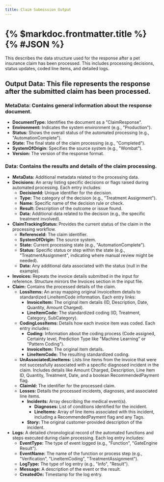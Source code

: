 ```yaml
---
title: Claim Submission Output
---
```

# {% $markdoc.frontmatter.title %} {% #JSON %}

This describes the data structure used for the response after a pet insurance claim has been processed.  This includes processing decisions, status updates, coded line items, and detailed logs.
## Output Data: This file represents the response after the submitted claim has been processed.

### __MetaData:__ Contains general information about the response document.
- **DocumentType:** Identifies the document as a "ClaimResponse".
- **Environment:** Indicates the system environment (e.g., "Production").
- **Status:** Shows the overall status of the automated processing (e.g., "AutomationComplete").
- **State:** The final state of the claim processing (e.g., "Completed").
- **SystemOfOrigin:** Specifies the source system (e.g., "Wombat").
- **Version:** The version of the response format.


### __Data:__ Contains the results and details of the claim processing.
- **MetaData:** Additional metadata related to the processing data.
- **Decisions:** An array listing specific decisions or flags raised during automated processing.  Each entry includes:
  - **DecisionId:** Unique identifier for the decision.
  - **Type:** The category of the decision (e.g., "Treatment Assignment").
  - **Name:** Specific name of the decision rule or check.
  - **Result:** Description of the outcome or issue found.
  - **Data:** Additional data related to the decision (e.g., the specific treatment involved).
- **ClaimTrackingStatus:** Provides the current status of the claim in the processing workflow.
  - **ReferenceId:** The claim identifier.
  - **SystemOfOrigin:** The source system.
  - **State:** Current processing state (e.g., "AutomationComplete").
  - **Status:** Specific status or step within the state (e.g., "TreatmentAssignment", indicating where manual review might be needed).
  - **Data:** Any additional data associated with the status (null in the example).
- **Invoices:** Repeats the invoice details submitted in the input for reference.  Structure mirrors the Invoices section in the input file.
- **Claim:** Contains the processed details of the claim.
  - **LossItems:** An array mapping original InvoiceItem details to standardized LineItemCode information.  Each entry links:
    - **InvoiceItem:** The original item details (ID, Description, Date, Quantity, Amount Charged).
    - **LineItemCode:** The standardized coding (ID, Treatment, Category, SubCategory).
  - **CodingLossItems:** Details how each invoice item was coded.  Each entry includes:
    - **Coding:** Information about the coding process (Code assigned, Certainty level, Prediction Type like "Machine Learning" or "Pattern Coding").
    - **InvoiceItem:** The original item details.
    - **LineItemCode:** The resulting standardized coding.
  - **UnAssociatedLineItems:** Lists line items from the invoice that were not successfully associated with a specific diagnosed incident in the claim.  Includes details like Amount Charged, Description, Line Item ID, Quantity, Treatment, Date, and a boolean RecommendedPayment flag.
  - **ClaimId:** The identifier for the processed claim.
  - **Losses:** Details the processed incidents, diagnoses, and associated line items.
    - **Incidents:** Array describing the medical event(s).
      - **Diagnoses:** List of conditions identified for the incident.
      - **LineItems:** Array of line items associated with this incident, including a RecommendedPayment flag and any Tags.
    - **Story:** The original customer-provided description of the incident.
- **Logs:** A detailed chronological record of the automated functions and steps executed during claim processing.  Each log entry includes:
  - **EventType:** The type of event logged (e.g., "Function", "GateEngine Result").
  - **EventName:** The name of the function or process step (e.g., "Verification", "LineItemCoding", "TreatmentAssignment").
  - **LogType:** The type of log entry (e.g., "Info", "Result").
  - **Message:** A description of the event or the result.
  - **CreatedOn:** Timestamp for the log entry.